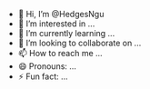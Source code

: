 - 👋 Hi, I’m @HedgesNgu
- 👀 I’m interested in ...
- 🌱 I’m currently learning ...
- 💞️ I’m looking to collaborate on ...
- 📫 How to reach me ...
- 😄 Pronouns: ...
- ⚡ Fun fact: ...

<!---
HedgesNgu/HedgesNgu is a ✨ special ✨ repository because its `README.md` (this file) appears on your GitHub profile.
You can click the Preview link to take a look at your changes.
--->
